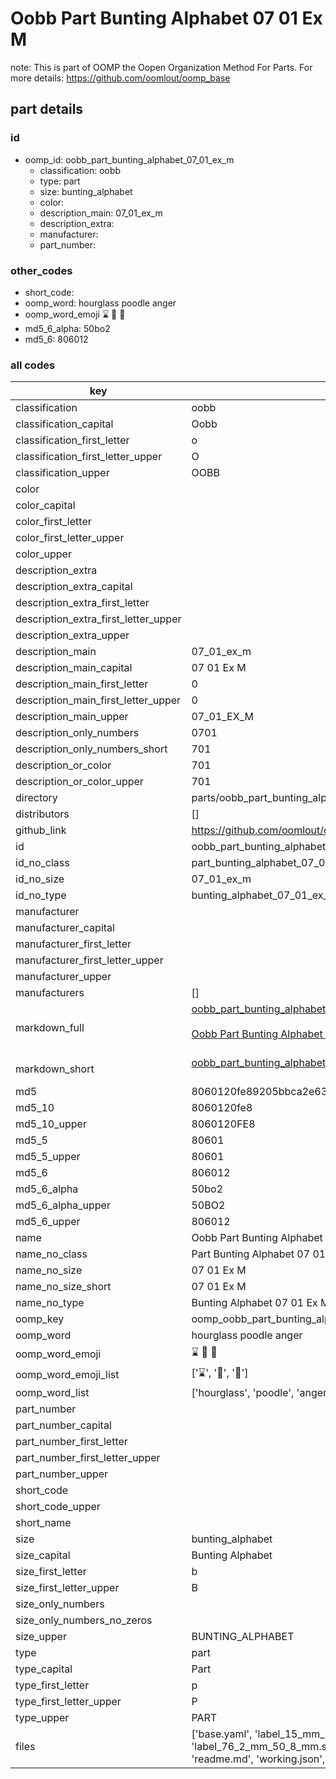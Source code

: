 # Oobb Part Bunting Alphabet 07 01 Ex M  

note: This is part of OOMP the Oopen Organization Method For Parts. For more details: https://github.com/oomlout/oomp_base

##  part details





### id
* oomp_id: oobb_part_bunting_alphabet_07_01_ex_m
  * classification: oobb
  * type: part
  * size: bunting_alphabet
  * color: 
  * description_main: 07_01_ex_m
  * description_extra: 
  * manufacturer: 
  * part_number: 

### other_codes
* short_code: 
* oomp_word: hourglass poodle anger
* oomp_word_emoji :hourglass: :poodle: :anger:
* md5_6_alpha: 50bo2
* md5_6: 806012

### all codes 
| key | value |  
| --- | --- |  
| classification | oobb |  
| classification_capital | Oobb |  
| classification_first_letter | o |  
| classification_first_letter_upper | O |  
| classification_upper | OOBB |  
| color |  |  
| color_capital |  |  
| color_first_letter |  |  
| color_first_letter_upper |  |  
| color_upper |  |  
| description_extra |  |  
| description_extra_capital |  |  
| description_extra_first_letter |  |  
| description_extra_first_letter_upper |  |  
| description_extra_upper |  |  
| description_main | 07_01_ex_m |  
| description_main_capital | 07 01 Ex M |  
| description_main_first_letter | 0 |  
| description_main_first_letter_upper | 0 |  
| description_main_upper | 07_01_EX_M |  
| description_only_numbers | 0701 |  
| description_only_numbers_short | 701 |  
| description_or_color | 701 |  
| description_or_color_upper | 701 |  
| directory | parts/oobb_part_bunting_alphabet_07_01_ex_m |  
| distributors | [] |  
| github_link | https://github.com/oomlout/oomlout_oomp_part_src/tree/main/parts/oobb_part_bunting_alphabet_07_01_ex_m/working |  
| id | oobb_part_bunting_alphabet_07_01_ex_m |  
| id_no_class | part_bunting_alphabet_07_01_ex_m |  
| id_no_size | 07_01_ex_m |  
| id_no_type | bunting_alphabet_07_01_ex_m |  
| manufacturer |  |  
| manufacturer_capital |  |  
| manufacturer_first_letter |  |  
| manufacturer_first_letter_upper |  |  
| manufacturer_upper |  |  
| manufacturers | [] |  
| markdown_full | [oobb_part_bunting_alphabet_07_01_ex_m](https://github.com/oomlout/oomlout_oomp_part_src/tree/main/parts/oobb_part_bunting_alphabet_07_01_ex_m/working)<br>[](https://github.com/oomlout/oomlout_oomp_part_src/tree/main/parts/oobb_part_bunting_alphabet_07_01_ex_m/working)<br>[Oobb Part Bunting Alphabet 07 01 Ex M](https://github.com/oomlout/oomlout_oomp_part_src/tree/main/parts/oobb_part_bunting_alphabet_07_01_ex_m/working)<br><br> |  
| markdown_short | [oobb_part_bunting_alphabet_07_01_ex_m](https://github.com/oomlout/oomlout_oomp_part_src/tree/main/parts/oobb_part_bunting_alphabet_07_01_ex_m/working)<br><br> |  
| md5 | 8060120fe89205bbca2e638e31aaedb6 |  
| md5_10 | 8060120fe8 |  
| md5_10_upper | 8060120FE8 |  
| md5_5 | 80601 |  
| md5_5_upper | 80601 |  
| md5_6 | 806012 |  
| md5_6_alpha | 50bo2 |  
| md5_6_alpha_upper | 50BO2 |  
| md5_6_upper | 806012 |  
| name | Oobb Part Bunting Alphabet 07 01 Ex M |  
| name_no_class | Part Bunting Alphabet 07 01 Ex M |  
| name_no_size | 07 01 Ex M |  
| name_no_size_short | 07 01 Ex M |  
| name_no_type | Bunting Alphabet 07 01 Ex M |  
| oomp_key | oomp_oobb_part_bunting_alphabet_07_01_ex_m |  
| oomp_word | hourglass poodle anger |  
| oomp_word_emoji | :hourglass: :poodle: :anger: |  
| oomp_word_emoji_list | [':hourglass:', ':poodle:', ':anger:'] |  
| oomp_word_list | ['hourglass', 'poodle', 'anger'] |  
| part_number |  |  
| part_number_capital |  |  
| part_number_first_letter |  |  
| part_number_first_letter_upper |  |  
| part_number_upper |  |  
| short_code |  |  
| short_code_upper |  |  
| short_name |  |  
| size | bunting_alphabet |  
| size_capital | Bunting Alphabet |  
| size_first_letter | b |  
| size_first_letter_upper | B |  
| size_only_numbers |  |  
| size_only_numbers_no_zeros |  |  
| size_upper | BUNTING_ALPHABET |  
| type | part |  
| type_capital | Part |  
| type_first_letter | p |  
| type_first_letter_upper | P |  
| type_upper | PART |  
| files | ['base.yaml', 'label_15_mm_30_mm.pdf', 'label_15_mm_30_mm.svg', 'label_76_2_mm_50_8_mm.pdf', 'label_76_2_mm_50_8_mm.svg', 'label_oomlout_76_2_mm_50_8_mm.pdf', 'label_oomlout_76_2_mm_50_8_mm.svg', 'readme.md', 'working.json', 'working.yaml'] |  
